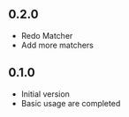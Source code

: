 ## 0.2.0
- Redo Matcher
- Add more matchers

## 0.1.0
- Initial version
- Basic usage are completed
